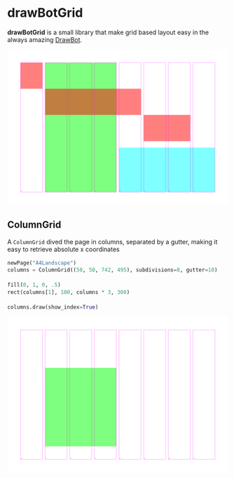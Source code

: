 # drawBotGrid

**drawBotGrid** is a small library that make grid based layout easy in the always amazing [DrawBot](https://www.drawbot.com).

![](/drawBotGrid/docs/columns_0.png)


## ColumnGrid

A `ColumnGrid` dived the page in columns, separated by a gutter, making it easy to retrieve absolute x coordinates

```python
newPage("A4Landscape")
columns = ColumnGrid((50, 50, 742, 495), subdivisions=8, gutter=10)

fill(0, 1, 0, .5)
rect(columns[1], 100, columns * 3, 300)

columns.draw(show_index=True)
```

![](/drawBotGrid/docs/columns_1.png)
